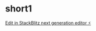 # short1

[Edit in StackBlitz next generation editor ⚡️](https://stackblitz.com/~/github.com/Santiagociroc11/short1)